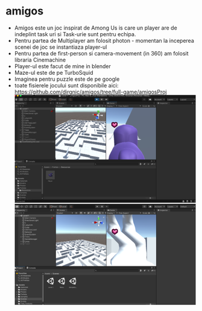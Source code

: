 # amigos

- Amigos este un joc inspirat de Among Us is care un player are de indeplint task uri si Task-urie sunt pentru echipa.
- Pentru partea de Multiplayer am folosit photon - momentan la inceperea scenei de joc se instantiaza player-ul
- Pentru partea de first-person si camera-movement (in 360) am folosit libraria Cinemachine
- Player-ul este facut de mine in blender
- Maze-ul este de pe TurboSquid
- Imaginea pentru puzzle este de pe google
- toate fisierele jocului sunt disponibile aici: https://github.com/dirgnic/amigos/tree/full-game/amigosProj
![alt text](https://github.com/dirgnic/amigos/blob/main/Untitled3.png)
![alt text](https://github.com/dirgnic/amigos/blob/main/Untitled5.png)
